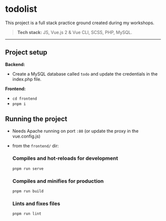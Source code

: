 # todolist
This project is a full stack practice ground created during my workshops.

> __Tech stack:__ JS, Vue.js 2 & Vue CLI, SCSS, PHP, MySQL.

---

## Project setup

__Backend:__
- Create a MySQL database called `todo` and update the credentials in the index.php file.

__Frontend:__
- `cd frontend`
- `pnpm i`

## Running the project
- Needs Apache running on port `:80` (or update the proxy in the vue.config.js)
- from the `frontend/` dir:
  ### Compiles and hot-reloads for development
  ```
  pnpm run serve
  ```

  ### Compiles and minifies for production
  ```
  pnpm run build
  ```

  ### Lints and fixes files
  ```
  pnpm run lint
  ```
